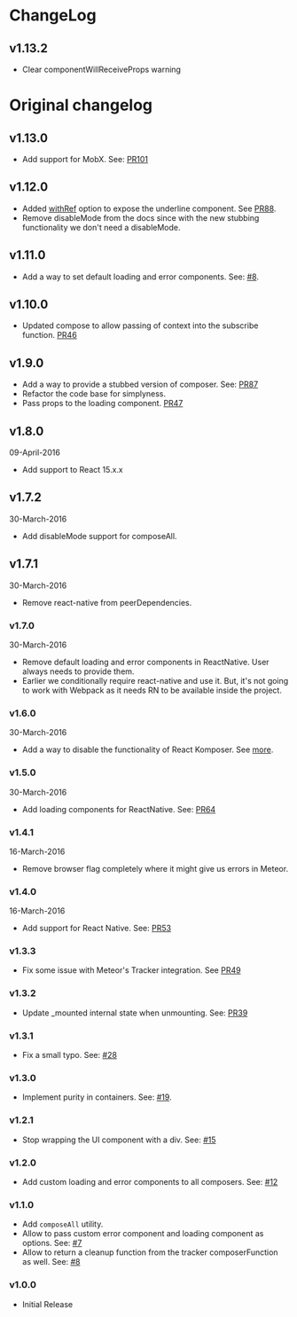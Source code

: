 # ChangeLog
## v1.13.2

* Clear componentWillReceiveProps warning

# Original changelog
## v1.13.0

* Add support for MobX. See: [PR101](https://github.com/kadirahq/react-komposer/pull/101)

## v1.12.0

* Added [withRef](https://github.com/kadirahq/react-komposer#ref-to-base-component) option to expose the underline component. See [PR88](https://github.com/kadirahq/react-komposer/pull/88).
* Remove disableMode from the docs since with the new stubbing functionality we don't need a disableMode.

## v1.11.0

* Add a way to set default loading and error components. See: [#8](https://github.com/kadirahq/react-komposer/issues/8).

## v1.10.0

* Updated compose to allow passing of context into the subscribe function. [PR46](https://github.com/kadirahq/react-komposer/pull/46)

## v1.9.0

* Add a way to provide a stubbed version of composer. See: [PR87](https://github.com/kadirahq/react-komposer/pull/87)
* Refactor the code base for simplyness.
* Pass props to the loading component. [PR47](https://github.com/kadirahq/react-komposer/pull/47)

## v1.8.0
09-April-2016

* Add support to React 15.x.x

## v1.7.2
30-March-2016

* Add disableMode support for composeAll.

## v1.7.1
30-March-2016

* Remove react-native from peerDependencies.

### v1.7.0
30-March-2016

* Remove default loading and error components in ReactNative. User always needs to provide them.
* Earlier we conditionally require react-native and use it. But, it's not going to work with Webpack as it needs RN to be available inside the project.

### v1.6.0
30-March-2016

* Add a way to disable the functionality of React Komposer. See [more](https://github.com/kadirahq/react-komposer#disable-functionality).

### v1.5.0
30-March-2016

* Add loading components for ReactNative. See: [PR64](https://github.com/kadirahq/react-komposer/pull/64)

### v1.4.1
16-March-2016

* Remove browser flag completely where it might give us errors in Meteor.

### v1.4.0
16-March-2016

* Add support for React Native. See: [PR53](https://github.com/kadirahq/react-komposer/pull/53)

### v1.3.3

* Fix some issue with Meteor's Tracker integration. See [PR49](https://github.com/kadirahq/react-komposer/pull/49)

### v1.3.2

* Update _mounted internal state when unmounting. See: [PR39](https://github.com/kadirahq/react-komposer/pull/39)

### v1.3.1
* Fix a small typo. See: [#28](https://github.com/kadirahq/react-komposer/pull/28)

### v1.3.0
* Implement purity in containers. See: [#19](https://github.com/kadirahq/react-komposer/issues/19).

### v1.2.1

* Stop wrapping the UI component with a div. See: [#15](https://github.com/kadirahq/react-komposer/issues/15)

### v1.2.0

* Add custom loading and error components to all composers. See: [#12](https://github.com/kadirahq/react-komposer/pull/12)

### v1.1.0

* Add `composeAll` utility.
* Allow to pass custom error component and loading component as options. See: [#7](https://github.com/kadirahq/react-komposer/issues/7)
* Allow to return a cleanup function from the tracker composerFunction as well. See: [#8](https://github.com/kadirahq/react-komposer/issues/8)

### v1.0.0

* Initial Release
